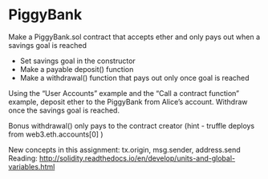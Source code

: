 # PiggyBank 

Make a PiggyBank.sol contract that accepts ether and only pays out when a savings goal is reached
* Set savings goal in the constructor
* Make a payable deposit() function   
* Make a withdrawal() function that pays out only once goal is reached

Using the “User Accounts” example and the “Call a contract function” example, deposit ether to 
the PiggyBank from Alice’s account.  Withdraw once the savings goal is reached.

Bonus
withdrawal() only pays to the contract creator  (hint - truffle deploys from web3.eth.accounts[0] )

New concepts in this assignment:  tx.origin, msg.sender, address.send  
Reading: http://solidity.readthedocs.io/en/develop/units-and-global-variables.html
